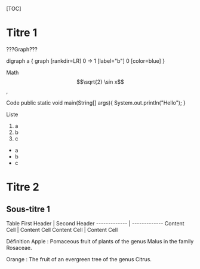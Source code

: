 [TOC]

# Titre 1
???Graph???

<dot>
digraph a {
    graph [rankdir=LR]
    0 -> 1 [label="b"]
    0 [color=blue]
}
</dot>

Math
$$\sqrt{2} \sin x$$,

Code
    public static void main(String[] args){
        System.out.println("Hello");
    }


Liste
1. a
1. b
1. c


* a
* b
* c

# Titre 2


## Sous-titre 1

Table
First Header  | Second Header
------------- | -------------
Content Cell  | Content Cell
Content Cell  | Content Cell

Définition
Apple
:   Pomaceous fruit of plants of the genus Malus in
    the family Rosaceae.

Orange
:   The fruit of an evergreen tree of the genus Citrus.
